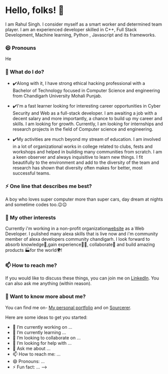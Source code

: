 # Hello, folks! 👋

I am Rahul Singh. I consider myself as a smart worker and determined team player. I am an experienced developer skilled in C++, Full Stack Development, Machine learning, Python , Javascript and its frameworks.

### 😄 Pronouns
He

### 🌱 What do I do?
- ✔️Along with it, I have strong ethical hacking professional with a Bachelor of Technology focused in Computer Science and engineering from Chandigarh University Mohali Punjab.

- ✔️I'm a fast learner looking for interesting career opportunities in Cyber Security and Web as a full-stack developer. I am awaiting a job with a decent salary and more importantly, a chance to build up my career and skills. I am looking for growth. Currently, I am looking for internships and research projects in the field of Computer science and engineering.

- ✔️My activities are much beyond my stream of education. I am involved in a lot of organizational works in college related to clubs, fests and workshops and helped in building many communities from scratch. I am a keen observer and always inquisitive to learn new things. I fit beautifully to the environment and add to the diversity of the team and research has shown that diversity often makes for better, most successful teams. 

### ⚡ One line that describes me best? 
A boy who loves super computer more than super cars, day dream at nights and sometime codes too.😉😉

### 👯 My other interests
Currently i'm working in a non-profit organization[website](https://www.foodtechies.fi/) as a Web Developer.
I pulished many alexa skills that is live now and i'm community member of alexa developers community chandigarh.
I look forward to absorb knowledge🧠,gain experience👨‍🏭, collaborate🤝 and build amazing products 🏭for the world🌍!

### 📫 How to reach me?
If you would like to discuss these things, you can join me on [LinkedIn](https://www.linkedin.com/in/rahul-kumar-singh-7293b3193/). You can also ask me anything (within reason).

### 💬 Want to know more about me?
You can find me on- [My personal portfolio](singhrash23.github.io/myportfolio/.) and on [Sourcerer]().

Here are some ideas to get you started:

- 🔭 I’m currently working on ...
- 🌱 I’m currently learning ...
- 👯 I’m looking to collaborate on ...
- 🤔 I’m looking for help with ...
- 💬 Ask me about ...
- 📫 How to reach me: ...
- 😄 Pronouns: ...
- ⚡ Fun fact: ...
-->
